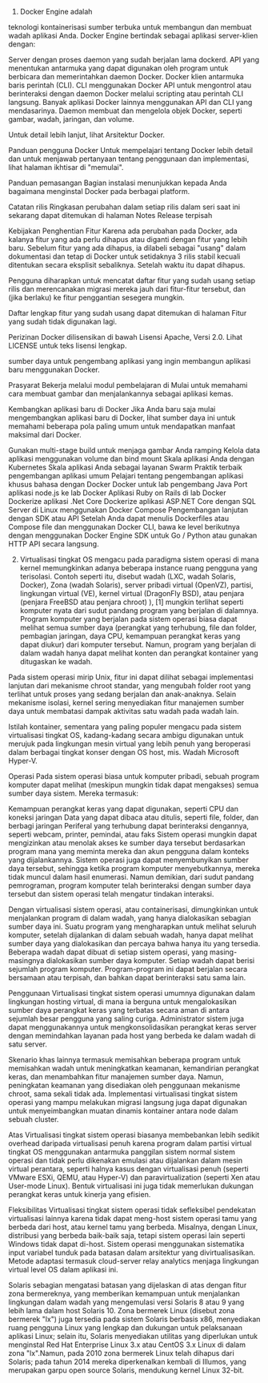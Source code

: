 1. Docker Engine adalah 

teknologi kontainerisasi sumber terbuka untuk membangun dan membuat wadah aplikasi Anda. Docker Engine bertindak sebagai aplikasi server-klien dengan:

Server dengan proses daemon yang sudah berjalan lama dockerd.
API yang menentukan antarmuka yang dapat digunakan oleh program untuk berbicara dan memerintahkan daemon Docker.
Docker klien antarmuka baris perintah (CLI).
CLI menggunakan Docker API untuk mengontrol atau berinteraksi dengan daemon Docker melalui scripting atau perintah CLI langsung. Banyak aplikasi Docker lainnya menggunakan API dan CLI yang mendasarinya. Daemon membuat dan mengelola objek Docker, seperti gambar, wadah, jaringan, dan volume.

Untuk detail lebih lanjut, lihat Arsitektur Docker.

Panduan pengguna Docker
Untuk mempelajari tentang Docker lebih detail dan untuk menjawab pertanyaan tentang penggunaan dan implementasi, lihat halaman ikhtisar di "memulai".

Panduan pemasangan
Bagian instalasi menunjukkan kepada Anda bagaimana menginstal Docker pada berbagai platform.

Catatan rilis
Ringkasan perubahan dalam setiap rilis dalam seri saat ini sekarang dapat ditemukan di halaman Notes Release terpisah

Kebijakan Penghentian Fitur
Karena ada perubahan pada Docker, ada kalanya fitur yang ada perlu dihapus atau diganti dengan fitur yang lebih baru. Sebelum fitur yang ada dihapus, ia dilabeli sebagai "usang" dalam dokumentasi dan tetap di Docker untuk setidaknya 3 rilis stabil kecuali ditentukan secara eksplisit sebaliknya. Setelah waktu itu dapat dihapus.

Pengguna diharapkan untuk mencatat daftar fitur yang sudah usang setiap rilis dan merencanakan migrasi mereka jauh dari fitur-fitur tersebut, dan (jika berlaku) ke fitur penggantian sesegera mungkin.

Daftar lengkap fitur yang sudah usang dapat ditemukan di halaman Fitur yang sudah tidak digunakan lagi.

Perizinan
Docker dilisensikan di bawah Lisensi Apache, Versi 2.0. Lihat LICENSE untuk teks lisensi lengkap.

sumber daya untuk pengembang aplikasi yang ingin membangun aplikasi baru menggunakan Docker.

Prasyarat
Bekerja melalui modul pembelajaran di Mulai untuk memahami cara membuat gambar dan menjalankannya sebagai aplikasi kemas.

Kembangkan aplikasi baru di Docker
Jika Anda baru saja mulai mengembangkan aplikasi baru di Docker, lihat sumber daya ini untuk memahami beberapa pola paling umum untuk mendapatkan manfaat maksimal dari Docker.

Gunakan multi-stage build untuk menjaga gambar Anda ramping
Kelola data aplikasi menggunakan volume dan bind mount
Skala aplikasi Anda dengan Kubernetes
Skala aplikasi Anda sebagai layanan Swarm
Praktik terbaik pengembangan aplikasi umum
Pelajari tentang pengembangan aplikasi khusus bahasa dengan Docker
Docker untuk lab pengembang Java
Port aplikasi node.js ke lab Docker
Aplikasi Ruby on Rails di lab Docker
Dockerize aplikasi .Net Core
Dockerize aplikasi ASP.NET Core dengan SQL Server di Linux menggunakan Docker Compose
Pengembangan lanjutan dengan SDK atau API
Setelah Anda dapat menulis Dockerfiles atau Compose file dan menggunakan Docker CLI, bawa ke level berikutnya dengan menggunakan 
Docker Engine SDK untuk Go / Python atau gunakan HTTP API secara langsung.

2. Virtualisasi tingkat OS mengacu pada paradigma sistem operasi di mana kernel memungkinkan adanya beberapa instance ruang pengguna yang terisolasi. 
Contoh seperti itu, disebut wadah (LXC, wadah Solaris, Docker), Zona (wadah Solaris), server pribadi virtual (OpenVZ), partisi, lingkungan virtual (VE), 
kernel virtual (DragonFly BSD), atau penjara (penjara FreeBSD atau penjara chroot) ), [1] mungkin terlihat seperti komputer nyata dari sudut pandang program yang
berjalan di dalamnya. Program komputer yang berjalan pada sistem operasi biasa dapat melihat semua sumber daya (perangkat yang terhubung, file dan folder, pembagian 
jaringan, daya CPU, kemampuan perangkat keras yang dapat diukur) dari komputer tersebut. Namun, program yang berjalan di dalam wadah hanya dapat melihat konten dan
perangkat kontainer yang ditugaskan ke wadah.

Pada sistem operasi mirip Unix, fitur ini dapat dilihat sebagai implementasi lanjutan dari mekanisme chroot standar, yang mengubah folder root yang terlihat untuk 
proses yang sedang berjalan dan anak-anaknya. Selain mekanisme isolasi, kernel sering menyediakan fitur manajemen sumber daya untuk membatasi dampak aktivitas satu 
wadah pada wadah lain.

Istilah kontainer, sementara yang paling populer mengacu pada sistem virtualisasi tingkat OS, kadang-kadang secara ambigu digunakan untuk merujuk pada lingkungan 
mesin virtual yang lebih penuh yang beroperasi dalam berbagai tingkat konser dengan OS host, mis. Wadah Microsoft Hyper-V.

Operasi
Pada sistem operasi biasa untuk komputer pribadi, sebuah program komputer dapat melihat (meskipun mungkin tidak dapat mengakses) semua sumber daya sistem. Mereka termasuk:

Kemampuan perangkat keras yang dapat digunakan, seperti CPU dan koneksi jaringan
Data yang dapat dibaca atau ditulis, seperti file, folder, dan berbagi jaringan
Periferal yang terhubung dapat berinteraksi dengannya, seperti webcam, printer, pemindai, atau faks
Sistem operasi mungkin dapat mengizinkan atau menolak akses ke sumber daya tersebut berdasarkan program mana yang meminta mereka dan akun pengguna dalam 
konteks yang dijalankannya. Sistem operasi juga dapat menyembunyikan sumber daya tersebut, sehingga ketika program komputer menyebutkannya, mereka tidak muncul dalam 
hasil enumerasi. Namun demikian, dari sudut pandang pemrograman, program komputer telah berinteraksi dengan sumber daya tersebut dan sistem operasi telah mengatur 
tindakan interaksi.

Dengan virtualisasi sistem operasi, atau containerisasi, dimungkinkan untuk menjalankan program di dalam wadah, yang hanya dialokasikan sebagian sumber daya ini. 
Suatu program yang mengharapkan untuk melihat seluruh komputer, setelah dijalankan di dalam sebuah wadah, hanya dapat melihat sumber daya yang dialokasikan dan 
percaya bahwa hanya itu yang tersedia. Beberapa wadah dapat dibuat di setiap sistem operasi, yang masing-masingnya dialokasikan sumber daya komputer. 
Setiap wadah dapat berisi sejumlah program komputer. Program-program ini dapat berjalan secara bersamaan atau terpisah, dan bahkan dapat berinteraksi satu sama lain.

Penggunaan
Virtualisasi tingkat sistem operasi umumnya digunakan dalam lingkungan hosting virtual, di mana ia berguna untuk mengalokasikan sumber daya perangkat keras yang 
terbatas secara aman di antara sejumlah besar pengguna yang saling curiga. Administrator sistem juga dapat menggunakannya untuk mengkonsolidasikan perangkat keras 
server dengan memindahkan layanan pada host yang berbeda ke dalam wadah di satu server.

Skenario khas lainnya termasuk memisahkan beberapa program untuk memisahkan wadah untuk meningkatkan keamanan, kemandirian perangkat keras, dan menambahkan fitur 
manajemen sumber daya. Namun, peningkatan keamanan yang disediakan oleh penggunaan mekanisme chroot, sama sekali tidak ada. Implementasi virtualisasi tingkat 
sistem operasi yang mampu melakukan migrasi langsung juga dapat digunakan untuk menyeimbangkan muatan dinamis kontainer antara node dalam sebuah cluster.

Atas
Virtualisasi tingkat sistem operasi biasanya membebankan lebih sedikit overhead daripada virtualisasi penuh karena program dalam 
partisi virtual tingkat OS menggunakan antarmuka panggilan sistem normal sistem operasi dan tidak perlu dikenakan emulasi atau 
dijalankan dalam mesin virtual perantara, seperti halnya kasus dengan virtualisasi penuh (seperti VMware ESXi, QEMU, atau Hyper-V) dan 
paravirtualization (seperti Xen atau User-mode Linux). 
Bentuk virtualisasi ini juga tidak memerlukan dukungan perangkat keras untuk kinerja yang efisien.

Fleksibilitas
Virtualisasi tingkat sistem operasi tidak sefleksibel pendekatan virtualisasi lainnya karena tidak dapat meng-host sistem operasi tamu yang berbeda dari host, 
atau kernel tamu yang berbeda. Misalnya, dengan Linux, distribusi yang berbeda baik-baik saja, tetapi sistem operasi lain seperti Windows tidak dapat di-host. 
Sistem operasi menggunakan sistematika input variabel tunduk pada batasan dalam arsitektur yang divirtualisasikan. Metode adaptasi termasuk cloud-server 
relay analytics menjaga lingkungan virtual level OS dalam aplikasi ini.

Solaris sebagian mengatasi batasan yang dijelaskan di atas dengan fitur zona bermereknya, yang memberikan kemampuan untuk menjalankan lingkungan dalam wadah yang 
mengemulasi versi Solaris 8 atau 9 yang lebih lama dalam host Solaris 10. Zona bermerek Linux (disebut zona bermerek "lx") juga tersedia pada sistem Solaris 
berbasis x86, menyediakan ruang pengguna Linux yang lengkap dan dukungan untuk pelaksanaan aplikasi Linux; selain itu, Solaris menyediakan utilitas yang diperlukan 
untuk menginstal Red Hat Enterprise Linux 3.x atau CentOS 3.x Linux di dalam zona "lx".Namun, pada 2010 zona bermerek Linux telah dihapus dari Solaris; 
pada tahun 2014 mereka diperkenalkan kembali di Illumos, yang merupakan garpu open source Solaris, mendukung kernel Linux 32-bit.
